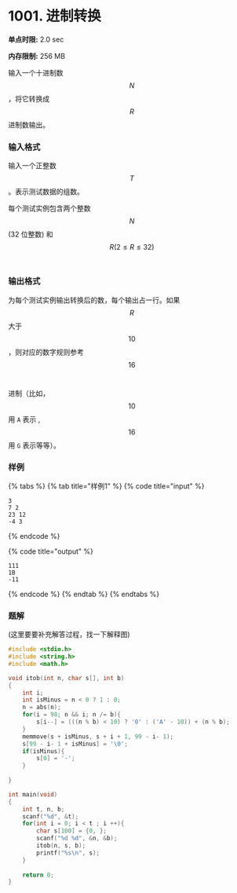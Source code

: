 # 1001. 进制转换

**单点时限:** 2.0 sec

**内存限制:** 256 MB

输入一个十进制数$$N$$，将它转换成$$R$$进制数输出。

### 输入格式

输入一个正整数$$T$$。表示测试数据的组数。

每个测试实例包含两个整数 $$N$$(32 位整数) 和$$R(2 \le R \le 32)$$​

### 输出格式

为每个测试实例输出转换后的数，每个输出占一行。如果$$R$$大于 $$10$$ ，则对应的数字规则参考$$16$$​

进制（比如，$$10$$用 `A` 表示 ,$$16$$用 `G` 表示等等）。

### 样例

{% tabs %}
{% tab title="样例1" %}
{% code title="input" %}
```
3
7 2
23 12
-4 3
```
{% endcode %}

{% code title="output" %}
```
111
1B
-11
```
{% endcode %}
{% endtab %}
{% endtabs %}

### 题解

(这里要要补充解答过程，找一下解释图)

```c
#include <stdio.h>
#include <string.h>
#include <math.h>

void itob(int n, char s[], int b)
{ 
	int i;
	int isMinus = n < 0 ? 1 : 0;
	n = abs(n);
	for(i = 98; n && i; n /= b){
		s[i--] = (((n % b) < 10) ? '0' : ('A' - 10)) + (n % b);
	}
	memmove(s + isMinus, s + i + 1, 99 - i- 1);
	s[99 - i- 1 + isMinus] = '\0';
	if(isMinus){
		s[0] = '-';
	}
	
}

int main(void)
{
	int t, n, b;
	scanf("%d", &t);
	for(int i = 0; i < t ; i ++){
		char s[100] = {0, };
		scanf("%d %d", &n, &b);
		itob(n, s, b);
		printf("%s\n", s);
	}
	
	return 0;
}
```

